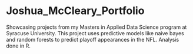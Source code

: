 # Joshua_McCleary_Portfolio
Showcasing projects from my Masters in Applied Data Science program at Syracuse University.
This project uses predictive models like naive bayes and random forests to predict playoff appearances in the NFL. Analysis done in R.
